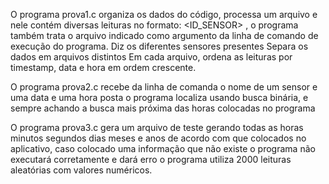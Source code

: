 O programa prova1.c organiza os dados do código, processa um arquivo e nele contém diversas leituras no formato: <TIMESTAMP> <ID_SENSOR> <VALOR>, o programa também trata o arquivo indicado como argumento
da linha de comando de execução do programa.
Diz os diferentes sensores presentes
Separa os dados em arquivos distintos
Em cada arquivo, ordena as leituras por timestamp, data e hora em ordem crescente.

O programa prova2.c recebe da linha de comanda o nome de um sensor e uma data e uma hora posta o programa localiza usando busca binária, e sempre achando a busca mais próxima das horas colocadas no
programa

O programa prova3.c gera um arquivo de teste gerando todas as horas minutos segundos dias meses e anos de acordo com que colocados no aplicativo, caso colocado uma informação que não existe o programa
não executará corretamente e dará erro o programa utiliza 2000 leituras aleatórias com valores numéricos.

